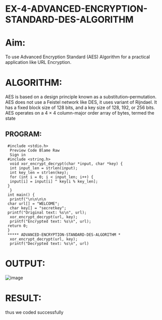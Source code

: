 # EX-4-ADVANCED-ENCRYPTION-STANDARD-DES-ALGORITHM
# Aim:
To use Advanced Encryption Standard (AES) Algorithm for a practical application like URL Encryption.

# ALGORITHM:
AES is based on a design principle known as a substitution–permutation.
AES does not use a Feistel network like DES, it uses variant of Rijndael.
It has a fixed block size of 128 bits, and a key size of 128, 192, or 256 bits.
AES operates on a 4 × 4 column-major order array of bytes, termed the state
## PROGRAM:
```
 #include <stdio.h>
  Preview Code Blame Raw
  Sign in
 #include <string.h>
  void xor_encrypt_decrypt(char *input, char *key) {
  int input_len = strlen(input);
  int key_len = strlen(key);
  for (int i = 0; i < input_len; i++) {
  input[i] = input[i] ^ key[i % key_len];
 }
  }
 int main() {
  printf("\n\n\n\n      
 char url[] = "WELCOME";
  char key[] = "secretkey"; 
 printf("Original text: %s\n", url);
  xor_encrypt_decrypt(url, key);
  printf("Encrypted text: %s\n", url);
 return 0;
 }
 ***** ADVANCED-ENCRYPTION-STANDARD-DES-ALGORITHM *
  xor_encrypt_decrypt(url, key);
  printf("Decrypted text: %s\n", url)
```
# OUTPUT:
![image](https://github.com/user-attachments/assets/30c15e28-b59e-4f1a-92b2-71e246ce208a)

# RESULT:
thus we coded successfully
